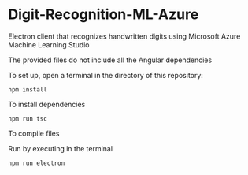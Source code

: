 # Digit-Recognition-ML-Azure
Electron client that recognizes handwritten digits using Microsoft Azure Machine Learning Studio

The provided files do not include all the Angular dependencies

To set up, open a terminal in the directory of this repository:
    
    npm install
    
To install dependencies

    npm run tsc

To compile files 

Run by executing in the terminal 

    npm run electron
